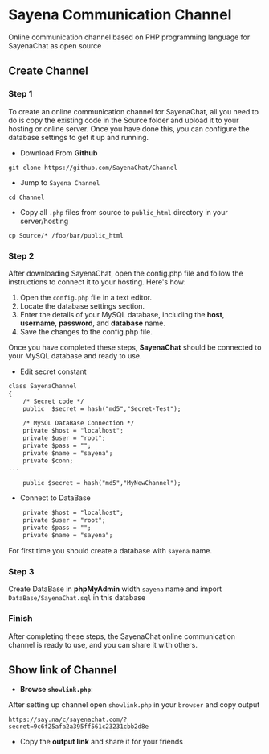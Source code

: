 # Sayena Communication Channel
Online communication channel based on PHP programming language for SayenaChat as open source

## Create Channel
### Step 1
To create an online communication channel for SayenaChat, all you need to do is copy the existing code in the Source folder and upload it to your hosting or online server. Once you have done this, you can configure the database settings to get it up and running.
- Download From **Github**
```shell
git clone https://github.com/SayenaChat/Channel
```
- Jump to `Sayena Channel`
```shell
cd Channel
```
- Copy all `.php` files from source to `public_html` directory in your server/hosting
```shell
cp Source/* /foo/bar/public_html
```
### Step 2
After downloading SayenaChat, open the config.php file and follow the instructions to connect it to your hosting. Here's how:

1. Open the `config.php` file in a text editor.
2. Locate the database settings section.
3. Enter the details of your MySQL database, including the **host**, **username**, **password**, and **database** name.
4. Save the changes to the config.php file.

Once you have completed these steps, **SayenaChat** should be connected to your MySQL database and ready to use.

- Edit secret constant
```html
class SayenaChannel
{
    /* Secret code */
    public  $secret = hash("md5","Secret-Test");

    /* MySQL DataBase Connection */
    private $host = "localhost";
    private $user = "root";
    private $pass = "";
    private $name = "sayena";
    private $conn;
...
```
```html
    public $secret = hash("md5","MyNewChannel");
```
- Connect to DataBase
```html
    private $host = "localhost";
    private $user = "root";
    private $pass = "";
    private $name = "sayena";
```
For first time you should create a database with `sayena` name.
### Step 3
Create DataBase in **phpMyAdmin** width `sayena` name and import `DataBase/SayenaChat.sql` in this database

### Finish
After completing these steps, the SayenaChat online communication channel is ready to use, and you can share it with others.

## Show link of Channel
- **Browse `showlink.php`**:

After setting up channel open `showlink.php` in your `browser` and copy output
```text
https://say.na/c/sayenachat.com/?secret=9c6f25afa2a395ff561c23231cbb2d8e
```
- Copy the **output link** and share it for your friends